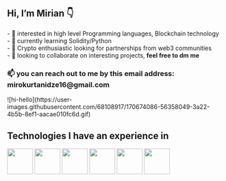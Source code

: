 <h2> Hi, I’m Mirian 👇</h2>
- 👀 interested in high level Programming languages, Blockchain technology <br>
- 🌱 currently learning Solidity/Python <br>
- 🚀 Crypto enthusiastic looking for partnerships from web3 communities <br>
- 💞️ looking to collaborate on interesting projects, <b> feel free to dm me </b> <br>
<h3>📫 you can reach out to me by this email address: mirokurtanidze16@gmail.com </h3>
![hi-hello](https://user-images.githubusercontent.com/68108917/170674086-56358049-3a22-4b5b-8ef1-aacae010fc6d.gif)

<b><h2>Technologies I have an experience in</h2></b>
<div class="flex-container">
<img src="https://i.ibb.co/qD05LPK/Screenshot-1.png" width="60" height="60">
<img src="https://www.kindpng.com/picc/m/159-1595848_python-logo-png-transparent-background-python-logo-png.png" width="60" height="60">
<img src="https://i.ibb.co/zxHKT08/jquery-logo-vector-download.jpg" width="60" height="60">
<img src="https://i.ibb.co/MCff4yS/Unofficial-Java-Script-logo-2-svg.png" width="60" height="60">
<img src="https://i.ibb.co/2ZVXt03/Screenshot-3.png" width="60" height="60">
<img src="https://i.ibb.co/QYfBVgd/png-transparent-logo-css-css3.png" width="60" height="60">
</div>
